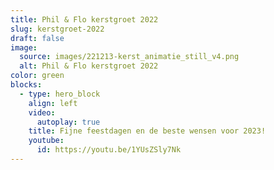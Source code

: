 ```yaml
---
title: Phil & Flo kerstgroet 2022
slug: kerstgroet-2022
draft: false
image:
  source: images/221213-kerst_animatie_still_v4.png
  alt: Phil & Flo kerstgroet 2022
color: green
blocks:
  - type: hero_block
    align: left
    video:
      autoplay: true
    title: Fijne feestdagen en de beste wensen voor 2023!
    youtube:
      id: https://youtu.be/1YUsZSly7Nk
---
```

